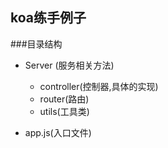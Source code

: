 ## koa练手例子
###目录结构
* Server (服务相关方法)
    * controller(控制器,具体的实现)
    * router(路由)
    * utils(工具类)
    
* app.js(入口文件)
